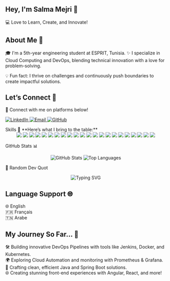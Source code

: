 ## **Hey, I'm Salma Mejri 👋**
💻 Love to Learn, Create, and Innovate!

## **About Me 🚀**
🎓 I'm a 5th-year engineering student at ESPRIT, Tunisia.
✨ I specialize in Cloud Computing and DevOps, blending technical innovation with a love for problem-solving.

💡 Fun fact: I thrive on challenges and continuously push boundaries to create impactful solutions.

## **Let’s Connect 🌟**
🔗 Connect with me on platforms below!

<p> <a href="https://www.linkedin.com/in/salma-mejri-1195381b3/"> <img src="https://img.shields.io/badge/-LinkedIn-0077B5?style=for-the-badge&logo=linkedin&logoColor=white" alt="LinkedIn"> </a> <a href="mailto:mejrisalma01@gmail.com"> <img src="https://img.shields.io/badge/-Email-D14836?style=for-the-badge&logo=gmail&logoColor=white" alt="Email"> </a> <a href="https://github.com/SalmaMj"> <img src="https://img.shields.io/badge/-GitHub-181717?style=for-the-badge&logo=github&logoColor=white" alt="GitHub"> </a> </p>
Skills
🎨 **Here’s what I bring to the table:**
<div align="center">
    <img src="https://img.shields.io/badge/-Java-007396?style=for-the-badge&logo=java&logoColor=white">
    <img src="https://img.shields.io/badge/-Spring%20Boot-6DB33F?style=for-the-badge&logo=spring-boot&logoColor=white">
    <img src="https://img.shields.io/badge/-Angular-DD0031?style=for-the-badge&logo=angular&logoColor=white">
    <img src="https://img.shields.io/badge/-React-61DAFB?style=for-the-badge&logo=react&logoColor=white">
    <img src="https://img.shields.io/badge/-Docker-2496ED?style=for-the-badge&logo=docker&logoColor=white">
    <img src="https://img.shields.io/badge/-Kubernetes-326CE5?style=for-the-badge&logo=kubernetes&logoColor=white">
    <img src="https://img.shields.io/badge/-Jenkins-D24939?style=for-the-badge&logo=jenkins&logoColor=white">
    <img src="https://img.shields.io/badge/-Power%20BI-F2C811?style=for-the-badge&logo=power-bi&logoColor=black">
    <img src="https://img.shields.io/badge/-Prometheus-E6522C?style=for-the-badge&logo=prometheus&logoColor=white">
    <img src="https://img.shields.io/badge/-Grafana-F46800?style=for-the-badge&logo=grafana&logoColor=white">
    <img src="https://img.shields.io/badge/-MySQL-4479A1?style=for-the-badge&logo=mysql&logoColor=white">
    <img src="https://img.shields.io/badge/-MongoDB-47A248?style=for-the-badge&logo=mongodb&logoColor=white">
    <img src="https://img.shields.io/badge/-SonarQube-4E9BCD?style=for-the-badge&logo=sonarqube&logoColor=white">
    <img src="https://img.shields.io/badge/-Maven-C71A36?style=for-the-badge&logo=apache-maven&logoColor=white">
    <img src="https://img.shields.io/badge/-AWS-232F3E?style=for-the-badge&logo=amazon-aws&logoColor=white">
    <img src="https://img.shields.io/badge/-Azure-0089D6?style=for-the-badge&logo=microsoft-azure&logoColor=white">
    <img src="https://img.shields.io/badge/-Trivy-5B3D4A?style=for-the-badge&logo=docker&logoColor=white">
    <img src="https://img.shields.io/badge/-Symfony-000000?style=for-the-badge&logo=symfony&logoColor=white">
    <img src="https://img.shields.io/badge/-Android%20Studio-3DDC84?style=for-the-badge&logo=android&logoColor=white">
    <img src="https://img.shields.io/badge/-Power%20Automate-0078D4?style=for-the-badge&logo=microsoft-power-automate&logoColor=white">
    <img src="https://img.shields.io/badge/-Power%20Pages-0078D4?style=for-the-badge&logo=microsoft-powerpages&logoColor=white">
    <img src="https://img.shields.io/badge/-SharePoint-0078D4?style=for-the-badge&logo=microsoft-sharepoint&logoColor=white">
</div>


GitHub Stats 📊 
<p align="center"> <img src="https://github-readme-stats.vercel.app/api?username=SalmaMj&show_icons=true&theme=radical" alt="GitHub Stats"> <img src="https://github-readme-stats.vercel.app/api/top-langs/?username=SalmaMj&layout=compact&theme=radical" alt="Top Languages"> </p>
🎨 Random Dev Quot
<p align="center">
  <img src="https://readme-typing-svg.demolab.com?font=Fira+Code&size=25&pause=1000&color=F759B6&width=1443&lines=%E2%80%9CThe+only+way+to+do+great+work+is+to+love+what+you+do.%E2%80%9D;-%E2%80%93+Steve+Jobs" alt="Typing SVG" />
</p>

</p>

## **Language Support 🌐**
🌐 English  
🇫🇷 Français  
🇹🇳 Arabe

## **My Journey So Far... 🌟**
🛠️ Building innovative DevOps Pipelines with tools like Jenkins, Docker, and Kubernetes.  
🌍 Exploring Cloud Automation and monitoring with Prometheus & Grafana.  
🔧 Crafting clean, efficient Java and Spring Boot solutions.  
🌐 Creating stunning front-end experiences with Angular, React, and more!
